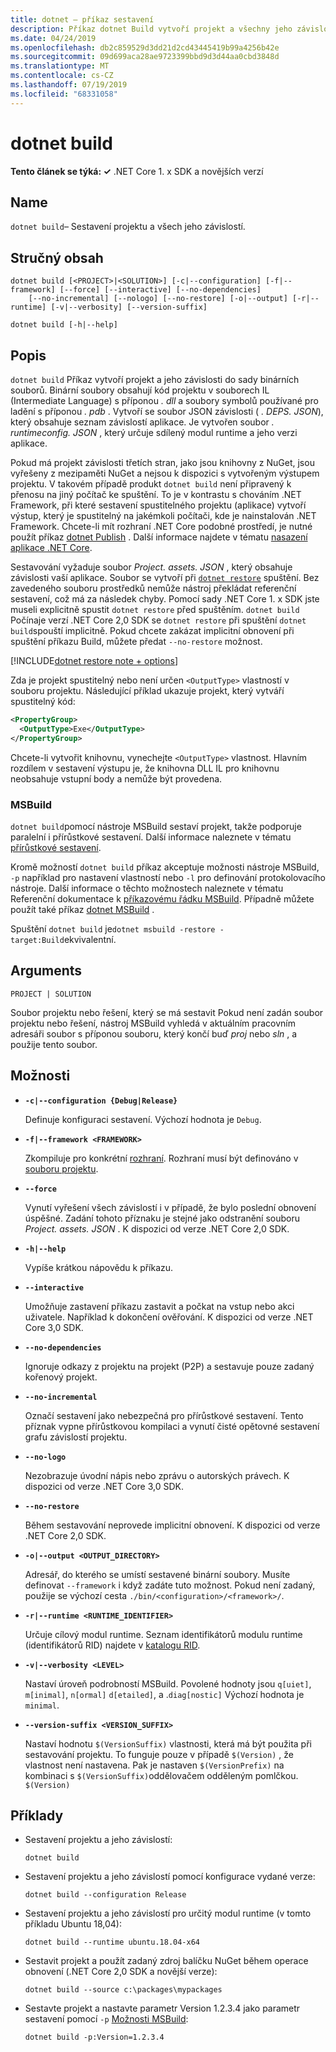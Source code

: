 ```yaml
---
title: dotnet – příkaz sestavení
description: Příkaz dotnet Build vytvoří projekt a všechny jeho závislosti.
ms.date: 04/24/2019
ms.openlocfilehash: db2c859529d3dd21d2cd43445419b99a4256b42e
ms.sourcegitcommit: 09d699aca28ae9723399bbd9d3d44aa0cbd3848d
ms.translationtype: MT
ms.contentlocale: cs-CZ
ms.lasthandoff: 07/19/2019
ms.locfileid: "68331058"
---
```

# <a name="dotnet-build"></a>dotnet build

**Tento článek se týká: ✓** .NET Core 1. x SDK a novějších verzí

<!-- todo: uncomment when all CLI commands are reviewed
[!INCLUDE [topic-appliesto-net-core-all](../../../includes/topic-appliesto-net-core-all.md)]
-->

## <a name="name"></a>Name

`dotnet build`– Sestavení projektu a všech jeho závislostí.

## <a name="synopsis"></a>Stručný obsah

```
dotnet build [<PROJECT>|<SOLUTION>] [-c|--configuration] [-f|--framework] [--force] [--interactive] [--no-dependencies]
    [--no-incremental] [--nologo] [--no-restore] [-o|--output] [-r|--runtime] [-v|--verbosity] [--version-suffix]

dotnet build [-h|--help]
```

## <a name="description"></a>Popis

`dotnet build` Příkaz vytvoří projekt a jeho závislosti do sady binárních souborů. Binární soubory obsahují kód projektu v souborech IL (Intermediate Language) s příponou *. dll* a soubory symbolů používané pro ladění s příponou *. pdb* . Vytvoří se soubor JSON závislosti ( *. DEPS. JSON*), který obsahuje seznam závislostí aplikace. Je vytvořen soubor *. runtimeconfig. JSON* , který určuje sdílený modul runtime a jeho verzi aplikace.

Pokud má projekt závislosti třetích stran, jako jsou knihovny z NuGet, jsou vyřešeny z mezipaměti NuGet a nejsou k dispozici s vytvořeným výstupem projektu. V takovém případě produkt `dotnet build` není připravený k přenosu na jiný počítač ke spuštění. To je v kontrastu s chováním .NET Framework, při které sestavení spustitelného projektu (aplikace) vytvoří výstup, který je spustitelný na jakémkoli počítači, kde je nainstalován .NET Framework. Chcete-li mít rozhraní .NET Core podobné prostředí, je nutné použít příkaz [dotnet Publish](dotnet-publish.md) . Další informace najdete v tématu [nasazení aplikace .NET Core](../deploying/index.md).

Sestavování vyžaduje soubor *Project. assets. JSON* , který obsahuje závislosti vaší aplikace. Soubor se vytvoří při [`dotnet restore`](dotnet-restore.md) spuštění. Bez zavedeného souboru prostředků nemůže nástroj překládat referenční sestavení, což má za následek chyby. Pomocí sady .NET Core 1. x SDK jste museli explicitně spustit `dotnet restore` před spuštěním. `dotnet build` Počínaje verzí .NET Core 2,0 SDK se `dotnet restore` při spuštění `dotnet build`spouští implicitně. Pokud chcete zakázat implicitní obnovení při spuštění příkazu Build, můžete předat `--no-restore` možnost.

[!INCLUDE[dotnet restore note + options](~/includes/dotnet-restore-note-options.md)]

Zda je projekt spustitelný nebo není určen `<OutputType>` vlastností v souboru projektu. Následující příklad ukazuje projekt, který vytváří spustitelný kód:

```xml
<PropertyGroup>
  <OutputType>Exe</OutputType>
</PropertyGroup>
```

Chcete-li vytvořit knihovnu, vynechejte `<OutputType>` vlastnost. Hlavním rozdílem v sestavení výstupu je, že knihovna DLL IL pro knihovnu neobsahuje vstupní body a nemůže být provedena.

### <a name="msbuild"></a>MSBuild

`dotnet build`pomocí nástroje MSBuild sestaví projekt, takže podporuje paralelní i přírůstkové sestavení. Další informace naleznete v tématu [přírůstkové sestavení](/visualstudio/msbuild/incremental-builds).

Kromě možností `dotnet build` příkaz akceptuje možnosti nástroje MSBuild, `-p` například pro nastavení vlastností nebo `-l` pro definování protokolovacího nástroje. Další informace o těchto možnostech naleznete v tématu Referenční dokumentace k [příkazovému řádku MSBuild](/visualstudio/msbuild/msbuild-command-line-reference). Případně můžete použít také příkaz [dotnet MSBuild](dotnet-msbuild.md) .

Spuštění `dotnet build` je`dotnet msbuild -restore -target:Build`ekvivalentní.

## <a name="arguments"></a>Arguments

`PROJECT | SOLUTION`

Soubor projektu nebo řešení, který se má sestavit Pokud není zadán soubor projektu nebo řešení, nástroj MSBuild vyhledá v aktuálním pracovním adresáři soubor s příponou souboru, který končí buď *proj* nebo *sln* , a použije tento soubor.

## <a name="options"></a>Možnosti

* **`-c|--configuration {Debug|Release}`**

  Definuje konfiguraci sestavení. Výchozí hodnota je `Debug`.

* **`-f|--framework <FRAMEWORK>`**

  Zkompiluje pro konkrétní [rozhraní](../../standard/frameworks.md). Rozhraní musí být definováno v [souboru projektu](csproj.md).

* **`--force`**

  Vynutí vyřešení všech závislostí i v případě, že bylo poslední obnovení úspěšné. Zadání tohoto příznaku je stejné jako odstranění souboru *Project. assets. JSON* . K dispozici od verze .NET Core 2,0 SDK.

* **`-h|--help`**

  Vypíše krátkou nápovědu k příkazu.

* **`--interactive`**

  Umožňuje zastavení příkazu zastavit a počkat na vstup nebo akci uživatele. Například k dokončení ověřování. K dispozici od verze .NET Core 3,0 SDK.

* **`--no-dependencies`**

  Ignoruje odkazy z projektu na projekt (P2P) a sestavuje pouze zadaný kořenový projekt.

* **`--no-incremental`**

  Označí sestavení jako nebezpečná pro přírůstkové sestavení. Tento příznak vypne přírůstkovou kompilaci a vynutí čisté opětovné sestavení grafu závislostí projektu.

* **`--no-logo`**

  Nezobrazuje úvodní nápis nebo zprávu o autorských právech. K dispozici od verze .NET Core 3,0 SDK.

* **`--no-restore`**

  Během sestavování neprovede implicitní obnovení. K dispozici od verze .NET Core 2,0 SDK.

* **`-o|--output <OUTPUT_DIRECTORY>`**

  Adresář, do kterého se umístí sestavené binární soubory. Musíte definovat `--framework` i když zadáte tuto možnost. Pokud není zadaný, použije se výchozí cesta `./bin/<configuration>/<framework>/`.

* **`-r|--runtime <RUNTIME_IDENTIFIER>`**

  Určuje cílový modul runtime. Seznam identifikátorů modulu runtime (identifikátorů RID) najdete v [katalogu RID](../rid-catalog.md).

* **`-v|--verbosity <LEVEL>`**

  Nastaví úroveň podrobností MSBuild. Povolené hodnoty jsou `q[uiet]`, `m[inimal]`, `n[ormal]` `d[etailed]`, a .`diag[nostic]` Výchozí hodnota je `minimal`.

* **`--version-suffix <VERSION_SUFFIX>`**

  Nastaví hodnotu `$(VersionSuffix)` vlastnosti, která má být použita při sestavování projektu. To funguje pouze v případě `$(Version)` , že vlastnost není nastavena. Pak je nastaven `$(VersionPrefix)` na kombinaci s `$(VersionSuffix)`oddělovačem odděleným pomlčkou. `$(Version)`

## <a name="examples"></a>Příklady

* Sestavení projektu a jeho závislostí:

  ```console
  dotnet build
  ```

* Sestavení projektu a jeho závislostí pomocí konfigurace vydané verze:

  ```console
  dotnet build --configuration Release
  ```

* Sestavení projektu a jeho závislostí pro určitý modul runtime (v tomto příkladu Ubuntu 18,04):

  ```console
  dotnet build --runtime ubuntu.18.04-x64
  ```

* Sestavit projekt a použít zadaný zdroj balíčku NuGet během operace obnovení (.NET Core 2,0 SDK a novější verze):

  ```console
  dotnet build --source c:\packages\mypackages
  ```

* Sestavte projekt a nastavte parametr Version 1.2.3.4 jako parametr sestavení pomocí `-p` [Možnosti MSBuild](#msbuild):

  ```console
  dotnet build -p:Version=1.2.3.4
  ```
